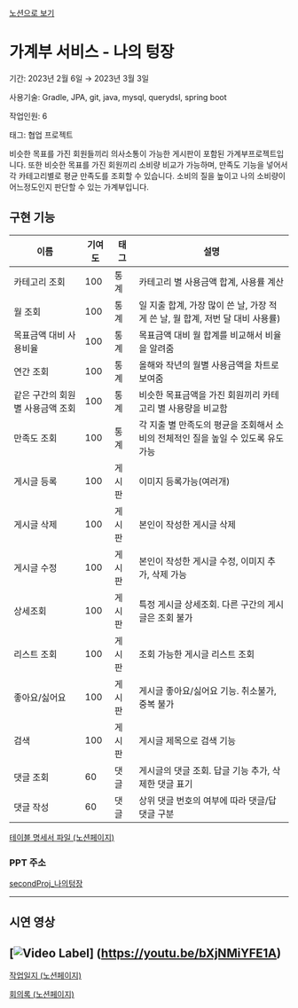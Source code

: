[노션으로 보기](https://coordinated-sunset-4f9.notion.site/28f5cb3768864d01bae4bbaec02b1344)
# 가계부 서비스 - 나의 텅장

기간: 2023년 2월 6일 → 2023년 3월 3일

사용기술: Gradle, JPA, git, java, mysql, querydsl, spring boot

작업인원: 6

태그: 협업 프로젝트

<aside>
비슷한 목표를 가진 회원들끼리 의사소통이 가능한 게시판이 포함된 가계부프로젝트입니다. 또한 비슷한 목표를 가진 회원끼리 소비량 비교가 가능하며, 만족도 기능을 넣어서 각 카테고리별로 평균 만족도를 조회할 수 있습니다. 소비의 질을 높이고 나의 소비량이 어느정도인지 판단할 수 있는 가계부입니다.

</aside>

## 구현 기능

|이름|기여도|태그|설명|
|------|-----|-----|---|
|카테고리 조회	|100	|통계	|카테고리 별 사용금액 합계, 사용률 계산
|월 조회	|100	|통계	|일 지출 합계, 가장 많이 쓴 날, 가장 적게 쓴 날, 월 합계, 저번 달 대비 사용률)
|목표금액 대비 사용비율	|100	|통계	|목표금액 대비 월 합계를 비교해서 비율을 알려줌
|연간 조회	|100	|통계	|올해와 작년의 월별 사용금액을 차트로 보여줌
|같은 구간의 회원별 사용금액 조회	|100	|통계	|비슷한 목표금액을 가진 회원끼리 카테고리 별 사용량을 비교함
|만족도 조회	|100	|통계	|각 지출 별 만족도의 평균을 조회해서 소비의 전체적인 질을 높일 수 있도록 유도가능
|게시글 등록	|100	|게시판	|이미지 등록가능(여러개)
|게시글 삭제	|100	|게시판	|본인이 작성한 게시글 삭제
|게시글 수정	|100	|게시판	|본인이 작성한 게시글 수정, 이미지 추가, 삭제 가능
|상세조회	|100	|게시판	|특정 게시글 상세조회. 다른 구간의 게시글은 조회 불가
|리스트 조회	|100	|게시판	|조회 가능한 게시글 리스트 조회
|좋아요/싫어요	|100	|게시판	|게시글 좋아요/싫어요 기능. 취소불가, 중복 불가
|검색	|100	|게시판	|게시글 제목으로 검색 기능
|댓글 조회	|60	|댓글	|게시글의 댓글 조회. 답글 기능 추가, 삭제한 댓글 표기
|댓글 작성	|60	|댓글	|상위 댓글 번호의 여부에 따라 댓글/답댓글 구분

[테이블 명세서 파일 (노션페이지)](https://coordinated-sunset-4f9.notion.site/28f5cb3768864d01bae4bbaec02b1344)

### PPT 주소

[secondProj_나의텅장](https://www.canva.com/design/DAFbRcKg360/sqaf75TdI98IzeZsPyqbbg/edit)

---

## 시연 영상
[![Video Label](http://img.youtube.com/vi/bXjNMiYFE1A/0.jpg)]
(https://youtu.be/bXjNMiYFE1A)
---

[작업일지 (노션페이지)](https://coordinated-sunset-4f9.notion.site/022ab3baa4af4364a737ef3f77779d35?v=fb2adfdeb7104e868166d0c39465dc5a)

[회의록 (노션페이지)](https://coordinated-sunset-4f9.notion.site/f99e031b78574cde887ab0157cf1cc20?v=da31514252794ec0a824e37df02d5889)

